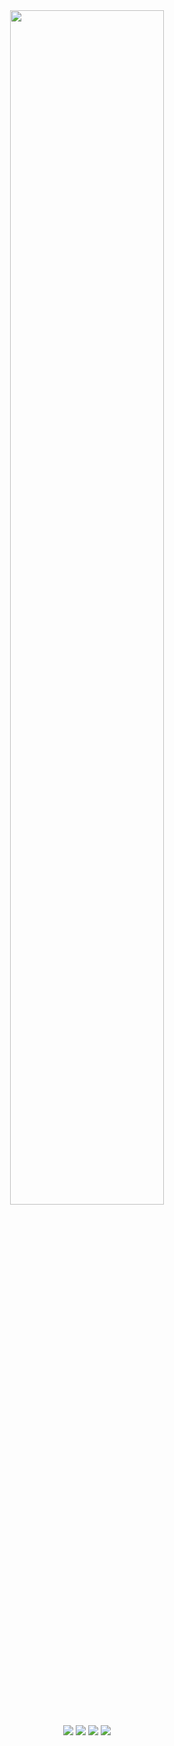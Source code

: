 <div align="center">
<img src="https://readme-typing-svg.demolab.com?font=Inconsolata&weight=400&size=39&duration=4000&pause=200&color=A7A459&center=true&vCenter=true&multiline=true&repeat=false&random=false&width=1300&height=140&lines=Hello%20%E2%9D%A4%EF%B8%8F;I'm+Mohamed+Manel%2C+I+enjoy+sharing+knowledg+through+code" width="70%" />
    
[![](https://img.shields.io/badge/-@m_manel2832-E4405F?style=flat-square&logo=instagram&logoColor=white)](https://www.instagram.com/m_manel2832/)
[![](https://img.shields.io/badge/-@manel2832-%23181717?style=flat-square&logo=github)](https://github.com/manel2832)
[![](https://img.shields.io/badge/-@M_manel2832-26A5E4?style=flat-square&logo=telegram&logoColor=white)](https://t.me/M_manel2832)
[![](https://img.shields.io/badge/-@Mohamed_Manel-0A66C2?style=flat-square&logo=linkedin)](https://www.linkedin.com/in/username/)


